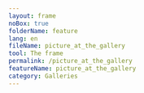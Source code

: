 ```yaml
---
layout: frame
noBox: true
folderName: feature
lang: en
fileName: picture_at_the_gallery
tool: The frame
permalink: /picture_at_the_gallery
featureName: picture_at_the_gallery
category: Galleries
---
```

